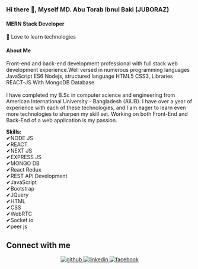 ### Hi there 👋, Myself MD. Abu Torab Ibnul Baki (JUBORAZ)
#### MERN Stack Developer
🔌 Love to learn technologies
#### About Me
Front-end and back-end development professional with full stack web development experience.Well versed in numerous programming languages JavaScript ES6 Nodejs, structured language HTML5 CSS3, Libraries REACT-JS With MongoDB Database.<br/> <br/>I have completed my B.Sc in computer science and engineering from American International University - Bangladesh (AIUB). I have over a year of experience with each of these technologies, and I am eager to learn even more technologies to sharpen my skill set. Working on both Front-End and Back-End of a web application is my passion.<br/>


<b>Skills:</b> <br/>
✔NODE JS<br/>
✔REACT<br/>
✔NEXT JS<br/>
✔EXPRESS JS<br/>
✔MONGO DB <br/>
✔React Redux<br/>
✔REST API Development<br/>
✔JavaScript<br/>
✔Bootstrap<br/>
✔JQuery<br/>
✔HTML<br/>
✔CSS<br/>
✔WebRTC<br/>
✔Socket.io<br/>
✔peer js<br/>



## Connect with me  
<div align="center">
<a href="https://github.com/https://github.com/AbuTorab6" target="_blank">
<img src=https://img.shields.io/badge/github-%2324292e.svg?&style=for-the-badge&logo=github&logoColor=white alt=github style="margin-bottom: 5px;" />
</a>
<a href="https://linkedin.com/in/https://www.linkedin.com/in/abu-torab/" target="_blank">
<img src=https://img.shields.io/badge/linkedin-%231E77B5.svg?&style=for-the-badge&logo=linkedin&logoColor=white alt=linkedin style="margin-bottom: 5px;" />
</a>
<a href="https://www.facebook.com/https://www.facebook.com/juboraz.grz" target="_blank">
<img src=https://img.shields.io/badge/facebook-%232E87FB.svg?&style=for-the-badge&logo=facebook&logoColor=white alt=facebook style="margin-bottom: 5px;" />
</a>  
</div>  
  


